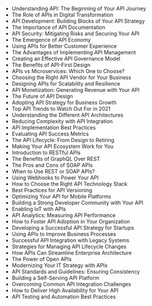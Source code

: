 - Understanding API: The Beginning of Your API Journey 
- The Role of APIs in Digital Transformation 
- API Development: Building Blocks of Your API Strategy 
- The Importance of API Documentation 
- API Security: Mitigating Risks and Securing Your API 
- The Emergence of API Economy 
- Using APIs for Better Customer Experience 
- The Advantages of Implementing API Management 
- Creating an Effective API Governance Model 
- The Benefits of API-First Design 
- APIs vs Microservices: Which One to Choose? 
- Choosing the Right API Vendor for Your Business 
- Designing APIs for Scalability and Resilience 
- API Monetization: Generating Revenue with Your API 
- The Future of API Design 
- Adopting API Strategy for Business Growth 
- Top API Trends to Watch Out For in 2021 
- Understanding the Different API Architectures 
- Reducing Complexity with API Integration 
- API Implementation Best Practices 
- Evaluating API Success Metrics 
- The API Lifecycle: From Design to Retiring 
- Making Your API Ecosystem Work for You 
- Introduction to RESTful APIs 
- The Benefits of GraphQL Over REST 
- The Pros and Cons of SOAP APIs 
- When to Use REST or SOAP APIs? 
- Using Webhooks to Power Your API 
- How to Choose the Right API Technology Stack 
- Best Practices for API Versioning 
- Optimizing Your API for Mobile Platforms 
- Building a Strong Developer Community with Your API 
- Enabling IoT with APIs 
- API Analytics: Measuring API Performance 
- How to Foster API Adoption in Your Organization 
- Developing a Successful API Strategy for Startups 
- Using APIs to Improve Business Processes 
- Successful API Integration with Legacy Systems 
- Strategies for Managing API Lifecycle Changes 
- How APIs Can Streamline Enterprise Architecture 
- The Power of Open APIs 
- Modernizing Your IT Strategy with APIs 
- API Standards and Guidelines: Ensuring Consistency 
- Building a Self-Serving API Platform 
- Overcoming Common API Integration Challenges 
- How to Deliver High Availability for Your API 
- API Testing and Automation Best Practices